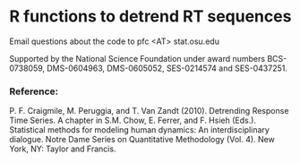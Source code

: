 
# R functions to detrend RT sequences

Email questions about the code to pfc &lt;AT&gt; stat.osu.edu

Supported by the National Science Foundation under award numbers
BCS-0738059, DMS-0604963, DMS-0605052, SES-0214574 and SES-0437251.

### Reference:

P. F. Craigmile, M. Peruggia, and T. Van Zandt (2010). Detrending Response Time Series. A chapter in S.M. Chow, E. Ferrer, and F. Hsieh (Eds.). Statistical methods for modeling human dynamics: An interdisciplinary dialogue. Notre Dame Series on Quantitative Methodology (Vol. 4). New York, NY: Taylor and Francis.


